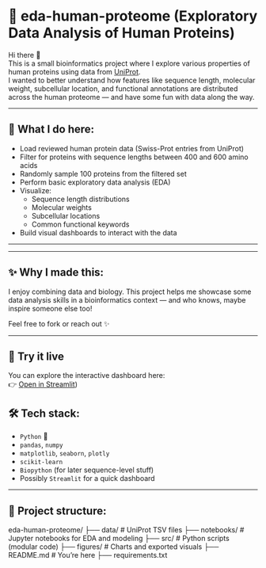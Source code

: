 # 🧬 eda-human-proteome (Exploratory Data Analysis of Human Proteins)

Hi there 👋  
This is a small bioinformatics project where I explore various properties of human proteins using data from [UniProt](https://www.uniprot.org/).  
I wanted to better understand how features like sequence length, molecular weight, subcellular location, and functional annotations are distributed across the human proteome — and have some fun with data along the way.

---

## 📌 What I do here:

- Load reviewed human protein data (Swiss-Prot entries from UniProt)
- Filter for proteins with sequence lengths between 400 and 600 amino acids
- Randomly sample 100 proteins from the filtered set
- Perform basic exploratory data analysis (EDA)
- Visualize:
  - Sequence length distributions
  - Molecular weights
  - Subcellular locations
  - Common functional keywords
- Build visual dashboards to interact with the data

---

---

## ✨ Why I made this:
I enjoy combining data and biology. This project helps me showcase some data analysis skills in a bioinformatics context — and who knows, maybe inspire someone else too!

Feel free to fork or reach out ✨

---
## 🚀 Try it live

You can explore the interactive dashboard here:  
👉 [Open in Streamlit](https://edahumanproteome-auuywn4cwykk69ypj8gjdi.streamlit.app/))



## 🛠️ Tech stack:

- `Python` 🐍
- `pandas`, `numpy`
- `matplotlib`, `seaborn`, `plotly`
- `scikit-learn`
- `Biopython` (for later sequence-level stuff)
- Possibly `Streamlit` for a quick dashboard

---
## 📁 Project structure:

eda-human-proteome/
├── data/ # UniProt TSV files
├── notebooks/ # Jupyter notebooks for EDA and modeling
├── src/ # Python scripts (modular code)
├── figures/ # Charts and exported visuals
├── README.md # You’re here
├── requirements.txt



